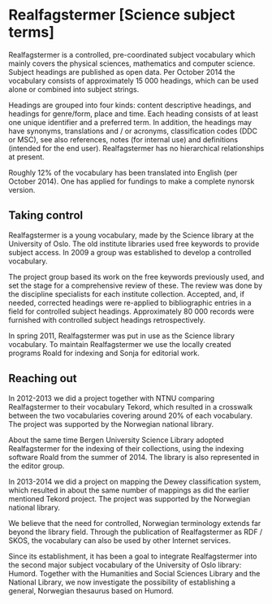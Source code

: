 # Realfagstermer [Science subject terms]

Realfagstermer is a controlled, pre-coordinated subject vocabulary which mainly covers the physical sciences, mathematics and computer science. Subject headings are published as open data. Per October 2014 the vocabulary consists of approximately 15 000 headings, which can be used alone or combined into subject strings.

Headings are grouped into four kinds: content descriptive headings, and headings for genre/form, place and time. Each heading consists of at least one unique identifier and a preferred term. In addition, the headings may have synonyms, translations and / or acronyms, classification codes (DDC or MSC), see also references, notes (for internal use) and definitions (intended for the end user). Realfagstermer has no hierarchical relationships at present.

Roughly 12% of the vocabulary has been translated into English (per October 2014). One has applied for fundings to make a complete nynorsk version.

## Taking control

Realfagstermer is a young vocabulary, made by the Science library at the University of Oslo. The old institute libraries used free keywords to provide subject access. In 2009 a group was established to develop a controlled vocabulary.

The project group based its work on the free keywords previously used, and set the stage for a comprehensive review of these. The review was done by the discipline specialists for each institute collection. Accepted, and, if needed, corrected headings were re-applied to bibliographic entries in a field for controlled subject headings. Approximately 80 000 records were furnished with controlled subject headings retrospectively.

In spring 2011, Realfagstermer was put in use as the Science library vocabulary. To maintain Realfagstermer we use the locally created programs Roald for indexing and Sonja for editorial work.

## Reaching out

In 2012-2013 we did a project together with NTNU comparing Realfagstermer to their vocabulary Tekord, which resulted in a crosswalk between the two vocabularies covering around 20% of each vocabulary. The project was supported by the Norwegian national library.

About the same time Bergen University Science Library adopted Realfagstermer for the indexing of their collections, using the indexing software Roald from the summer of 2014. The library is also represented in the editor group.

In 2013-2014 we did a project on mapping the Dewey classification system, which resulted in about the same number of mappings as did the earlier mentioned Tekord project. The project was supported by the Norwegian national library.

We believe that the need for controlled, Norwegian terminology extends far beyond the library field. Through the publication of Realfagstermer as RDF / SKOS, the vocabulary can also be used by other Internet services.

Since its establishment, it has been a goal to integrate Realfagstermer into the second major subject vocabulary of the University of Oslo library: Humord. Together with the Humanities and Social Sciences Library and the National Library, we now investigate the possibility of establishing a general, Norwegian thesaurus based on Humord.
